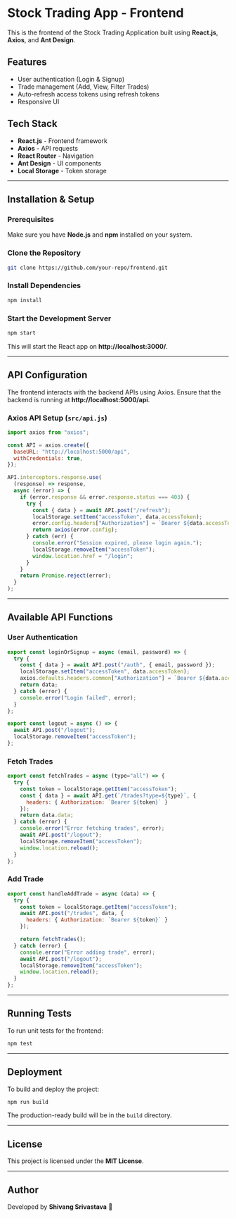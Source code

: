 # Stock Trading App - Frontend

This is the frontend of the Stock Trading Application built using **React.js**, **Axios**, and **Ant Design**.

## Features
- User authentication (Login & Signup)
- Trade management (Add, View, Filter Trades)
- Auto-refresh access tokens using refresh tokens
- Responsive UI

## Tech Stack
- **React.js** - Frontend framework
- **Axios** - API requests
- **React Router** - Navigation
- **Ant Design** - UI components
- **Local Storage** - Token storage

---

## Installation & Setup

### Prerequisites
Make sure you have **Node.js** and **npm** installed on your system.

### Clone the Repository
```sh
git clone https://github.com/your-repo/frontend.git
```

### Install Dependencies
```sh
npm install
```

### Start the Development Server
```sh
npm start
```

This will start the React app on **http://localhost:3000/**.

---

## API Configuration
The frontend interacts with the backend APIs using Axios. Ensure that the backend is running at **http://localhost:5000/api**.

### Axios API Setup (`src/api.js`)
```js
import axios from "axios";

const API = axios.create({
  baseURL: "http://localhost:5000/api",
  withCredentials: true,
});

API.interceptors.response.use(
  (response) => response,
  async (error) => {
    if (error.response && error.response.status === 403) {
      try {
        const { data } = await API.post("/refresh");
        localStorage.setItem("accessToken", data.accessToken);
        error.config.headers["Authorization"] = `Bearer ${data.accessToken}`;
        return axios(error.config);
      } catch (err) {
        console.error("Session expired, please login again.");
        localStorage.removeItem("accessToken");
        window.location.href = "/login";
      }
    }
    return Promise.reject(error);
  }
);
```

---

## Available API Functions

### User Authentication
```js
export const loginOrSignup = async (email, password) => {
  try {
    const { data } = await API.post("/auth", { email, password });
    localStorage.setItem("accessToken", data.accessToken);
    axios.defaults.headers.common["Authorization"] = `Bearer ${data.accessToken}`;
    return data;
  } catch (error) {
    console.error("Login failed", error);
  }
};

export const logout = async () => {
  await API.post("/logout");
  localStorage.removeItem("accessToken");
};
```

### Fetch Trades
```js
export const fetchTrades = async (type="all") => {
  try {
    const token = localStorage.getItem("accessToken");
    const { data } = await API.get(`/trades?type=${type}`, {
      headers: { Authorization: `Bearer ${token}` }
    });
    return data.data;
  } catch (error) {
    console.error("Error fetching trades", error);
    await API.post("/logout");
    localStorage.removeItem("accessToken");
    window.location.reload();
  }
};
```

### Add Trade
```js
export const handleAddTrade = async (data) => {
  try {
    const token = localStorage.getItem("accessToken");
    await API.post("/trades", data, {
      headers: { Authorization: `Bearer ${token}` }
    });

    return fetchTrades();
  } catch (error) {
    console.error("Error adding trade", error);
    await API.post("/logout");
    localStorage.removeItem("accessToken");
    window.location.reload();
  }
};
```

---

## Running Tests
To run unit tests for the frontend:
```sh
npm test
```

---

## Deployment
To build and deploy the project:
```sh
npm run build
```
The production-ready build will be in the `build` directory.

---

## License
This project is licensed under the **MIT License**.

---

## Author
Developed by **Shivang Srivastava** 🚀

